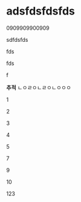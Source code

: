 # adsfdsfdsfds

0909909900909

sdfdsfds

fds

fds

f

**추적**
ㄴㅇㄹㅇㄴㄹㅇㄴㅇㅇㅇ

1

2

3

4

5

7

9

10

123
